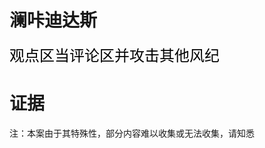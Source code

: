 # 澜咔迪达斯
<font face="黑体" color=black size=5>观点区当评论区并攻击其他风纪</font>

# 证据
注：本案由于其特殊性，部分内容难以收集或无法收集，请知悉

